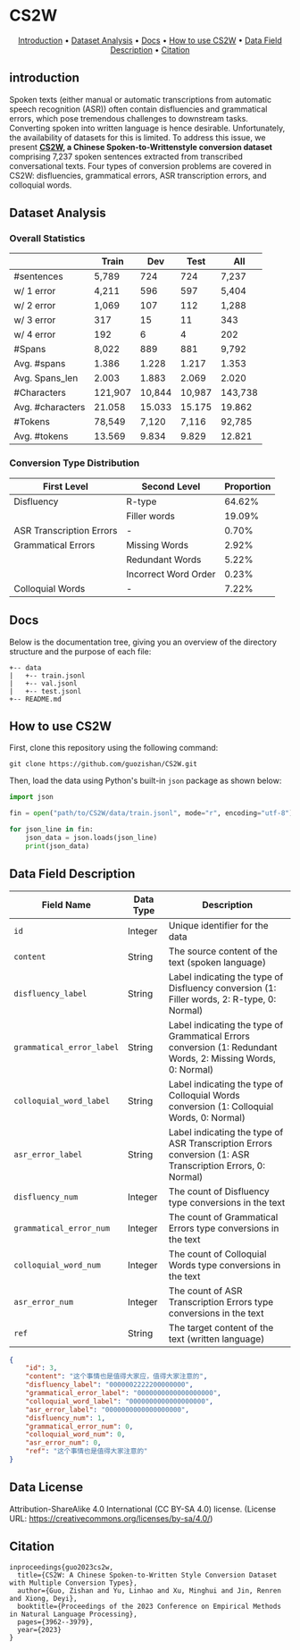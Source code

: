 # CS2W

<p align="center">
    <a href="#introduction">Introduction</a> •
    <a href="#dataset-analysis">Dataset Analysis</a> •
    <a href="#docs">Docs</a> •  
    <a href="#how-to-use-cs2w">How to use CS2W</a> •
    <a href="#data-field-description">Data Field Description</a> •
    <a href="#citation">Citation</a>
</p>


## introduction

Spoken texts (either manual or automatic transcriptions from automatic speech recognition (ASR)) often contain disfluencies and grammatical errors, which pose tremendous challenges to downstream tasks. Converting spoken into written language is hence desirable. Unfortunately, the availability of datasets for this is limited. To address this issue, we present **[CS2W](https://aclanthology.org/2023.emnlp-main.241.pdf), a Chinese Spoken-to-Writtenstyle conversion dataset** comprising 7,237 spoken sentences extracted from transcribed conversational texts. Four types of conversion problems are covered in CS2W: disfluencies, grammatical errors, ASR transcription errors, and colloquial words. 

## Dataset Analysis

### Overall Statistics

|                  | Train   | Dev    | Test   | All     |
| ---------------- | ------- | ------ | ------ | ------- |
| \#sentences      | 5,789   | 724    | 724    | 7,237   |
| w/ 1 error       | 4,211   | 596    | 597    | 5,404   |
| w/ 2 error       | 1,069   | 107    | 112    | 1,288   |
| w/ 3 error       | 317     | 15     | 11     | 343     |
| w/ 4 error       | 192     | 6      | 4      | 202     |
| \#Spans          | 8,022   | 889    | 881    | 9,792   |
| Avg. #spans      | 1.386   | 1.228  | 1.217  | 1.353   |
| Avg. Spans_len   | 2.003   | 1.883  | 2.069  | 2.020   |
| \#Characters     | 121,907 | 10,844 | 10,987 | 143,738 |
| Avg. #characters | 21.058  | 15.033 | 15.175 | 19.862  |
| \#Tokens         | 78,549  | 7,120  | 7,116  | 92,785  |
| Avg. #tokens     | 13.569  | 9.834  | 9.829  | 12.821  |

### Conversion Type Distribution

| First Level              | Second Level         | Proportion |
| ------------------------ | -------------------- | ---------- |
| Disfluency               | R-type               | 64.62%     |
|                          | Filler words         | 19.09%     |
| ASR Transcription Errors | -                    | 0.70%      |
| Grammatical Errors       | Missing Words        | 2.92%      |
|                          | Redundant Words      | 5.22%      |
|                          | Incorrect Word Order | 0.23%      |
| Colloquial Words         | -                    | 7.22%      |

## Docs

Below is the documentation tree, giving you an overview of the directory structure and the purpose of each file:

```
+-- data 
|   +-- train.jsonl
|   +-- val.jsonl
|   +-- test.jsonl
+-- README.md
```

## How to use CS2W

First, clone this repository using the following command:

```
git clone https://github.com/guozishan/CS2W.git
```

Then, load the data using Python's built-in `json` package as shown below:

```python
import json

fin = open("path/to/CS2W/data/train.jsonl", mode="r", encoding="utf-8")

for json_line in fin:
    json_data = json.loads(json_line)
    print(json_data)
```

## Data Field Description

| Field Name                | Data Type | Description                                                  |
| ------------------------- | --------- | ------------------------------------------------------------ |
| `id`                      | Integer   | Unique identifier for the data                               |
| `content`                 | String    | The source content of the text (spoken language)             |
| `disfluency_label`        | String    | Label indicating the type of Disfluency conversion (1: Filler words, 2: R-type, 0: Normal) |
| `grammatical_error_label` | String    | Label indicating the type of Grammatical Errors conversion (1: Redundant Words, 2: Missing Words, 0: Normal) |
| `colloquial_word_label`   | String    | Label indicating the type of Colloquial Words conversion (1: Colloquial Words, 0: Normal) |
| `asr_error_label`         | String    | Label indicating the type of ASR Transcription Errors conversion (1: ASR Transcription Errors, 0: Normal) |
| `disfluency_num`          | Integer   | The count of Disfluency type conversions in the text         |
| `grammatical_error_num`   | Integer   | The count of Grammatical Errors type conversions in the text |
| `colloquial_word_num`     | Integer   | The count of Colloquial Words type conversions in the text   |
| `asr_error_num`           | Integer   | The count of ASR Transcription Errors type conversions in the text |
| `ref`                     | String    | The target content of the text (written language)            |

```json
{
    "id": 3,
    "content": "这个事情也是值得大家应，值得大家注意的",
    "disfluency_label": "0000002222200000000",
    "grammatical_error_label": "0000000000000000000",
    "colloquial_word_label": "0000000000000000000",
    "asr_error_label": "0000000000000000000",
    "disfluency_num": 1,
    "grammatical_error_num": 0,
    "colloquial_word_num": 0,
    "asr_error_num": 0,
    "ref": "这个事情也是值得大家注意的"
}
```

## Data License

Attribution-ShareAlike 4.0 International (CC BY-SA 4.0) license. (License URL: https://creativecommons.org/licenses/by-sa/4.0/)

## Citation

```
inproceedings{guo2023cs2w,
  title={CS2W: A Chinese Spoken-to-Written Style Conversion Dataset with Multiple Conversion Types},
  author={Guo, Zishan and Yu, Linhao and Xu, Minghui and Jin, Renren and Xiong, Deyi},
  booktitle={Proceedings of the 2023 Conference on Empirical Methods in Natural Language Processing},
  pages={3962--3979},
  year={2023}
}
```

